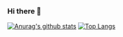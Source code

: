 ### Hi there 👋

[![Anurag's github stats](https://github-readme-stats.vercel.app/api?username=issoupadrink&theme=gradient&hide=contribs)](https://github.com/anuraghazra/github-readme-stats)
[![Top Langs](https://github-readme-stats.vercel.app/api/top-langs/?username=issoupadrink&layout=compact)](https://github.com/anuraghazra/github-readme-stats)
